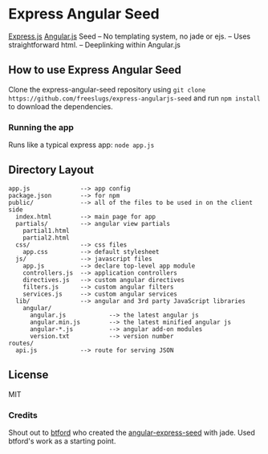 # Express Angular Seed

[Express.js](expressjs.com) [Angular.js](http://angularjs.org/) Seed 
 – No templating system, no jade or ejs. 
 – Uses straightforward html. 
 – Deeplinking within Angular.js

## How to use Express Angular Seed

Clone the express-angular-seed repository using `git clone https://github.com/freeslugs/express-angularjs-seed` and run `npm install` to download the dependencies.

### Running the app

Runs like a typical express app: `node app.js`

## Directory Layout
    
    app.js              --> app config
    package.json        --> for npm
    public/             --> all of the files to be used in on the client side
      index.html        --> main page for app
      partials/         --> angular view partials
        partial1.html
        partial2.html
      css/              --> css files
        app.css         --> default stylesheet
      js/               --> javascript files
        app.js          --> declare top-level app module
        controllers.js  --> application controllers
        directives.js   --> custom angular directives
        filters.js      --> custom angular filters
        services.js     --> custom angular services
      lib/              --> angular and 3rd party JavaScript libraries
        angular/
          angular.js            --> the latest angular js
          angular.min.js        --> the latest minified angular js
          angular-*.js          --> angular add-on modules
          version.txt           --> version number  
    routes/
      api.js            --> route for serving JSON

## License
MIT

### Credits
Shout out to [btford](https://github.com/btford) who created the [angular-express-seed](https://github.com/btford/angular-express-seed) with jade. Used btford's work as a starting point.
